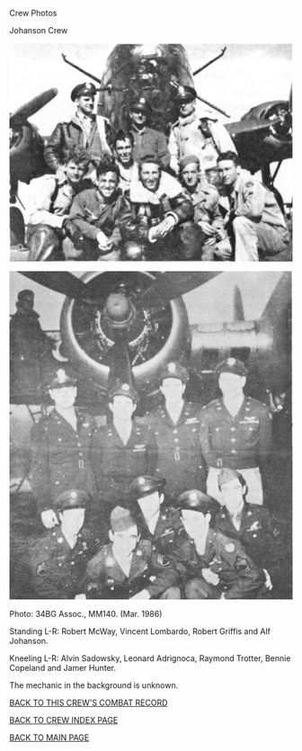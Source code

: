
Crew Photos






 




Johanson Crew  
  

![](Johanson.jpg)  
  

![](Johanson2.jpg)  

Photo: 34BG Assoc., MM140. (Mar. 1986\)  

Standing L-R: Robert McWay, Vincent Lombardo, Robert Griffis and Alf Johanson.  

Kneeling L-R: Alvin Sadowsky, Leonard Adrignoca, Raymond Trotter, Bennie Copeland and Jamer Hunter.  

The mechanic in the background is unknown.  
  

[BACK TO THIS CREW'S COMBAT RECORD](../crews/Johanson.md)  

[BACK TO CREW INDEX PAGE](../000crews.md)  

[BACK TO MAIN PAGE](../index.md)


